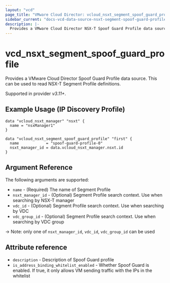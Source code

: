```yaml
---
layout: "vcd"
page_title: "VMware Cloud Director: vcloud_nsxt_segment_spoof_guard_profile"
sidebar_current: "docs-vcd-data-source-nsxt-segment-spoof-guard-profile"
description: |-
  Provides a VMware Cloud Director NSX-T Spoof Guard Profile data source. This can be used to read NSX-T Segment Profile definitions.
---
```


# vcd\_nsxt\_segment\_spoof\_guard\_profile

Provides a VMware Cloud Director Spoof Guard Profile data source. This can be used to read NSX-T Segment Profile definitions.

Supported in provider *v3.11+*.

## Example Usage (IP Discovery Profile)

```hcl
data "vcloud_nsxt_manager" "nsxt" {
  name = "nsxManager1"
}

data "vcloud_nsxt_segment_spoof_guard_profile" "first" {
  name            = "spoof-guard-profile-0"
  nsxt_manager_id = data.vcloud_nsxt_manager.nsxt.id
}
```

## Argument Reference

The following arguments are supported:

* `name` - (Required) The name of Segment Profile
* `nsxt_manager_id` - (Optional) Segment Profile search context. Use when searching by NSX-T manager
* `vdc_id` - (Optional) Segment Profile search context. Use when searching by VDC
* `vdc_group_id` - (Optional) Segment Profile search context. Use when searching by VDC group

-> Note: only one of `nsxt_manager_id`, `vdc_id`, `vdc_group_id` can be used

## Attribute reference

* `description` - Description of Spoof Guard profile
* `is_address_binding_whitelist_enabled` - Whether Spoof Guard is enabled. If true, it only allows
  VM sending traffic with the IPs in the whitelist
